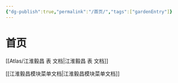 ```yaml
---
{"dg-publish":true,"permalink":"/首页/","tags":["gardenEntry"]}
---
```



# 首页

 [[Atlas/江淮毅昌 表 文档\|江淮毅昌 表 文档]]

[[江淮毅昌模块菜单文档\|江淮毅昌模块菜单文档]]